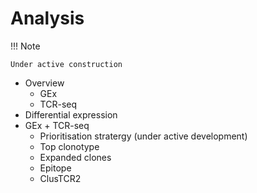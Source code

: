 # Analysis
!!! Note

    Under active construction

- Overview
  - GEx
  - TCR-seq
- Differential expression
- GEx + TCR-seq
  - Prioritisation stratergy (under active development)
  - Top clonotype
  - Expanded clones
  - Epitope
  - ClusTCR2
